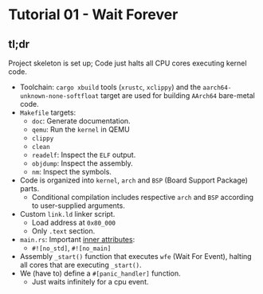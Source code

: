 # Tutorial 01 - Wait Forever

## tl;dr

Project skeleton is set up; Code just halts all CPU cores executing kernel code.

- Toolchain: `cargo xbuild` tools (`xrustc`, `xclippy`) and the
  `aarch64-unknown-none-softfloat` target are used for building `AArch64`
  bare-metal code.
- `Makefile` targets:
    - `doc`: Generate documentation.
    - `qemu`: Run the `kernel` in QEMU
    - `clippy`
    - `clean`
    - `readelf`: Inspect the `ELF` output.
    - `objdump`: Inspect the assembly.
    - `nm`: Inspect the symbols.
- Code is organized into `kernel`, `arch` and `BSP` (Board Support Package)
  parts.
    - Conditional compilation includes respective `arch` and `BSP` according to
      user-supplied arguments.
- Custom `link.ld` linker script.
    - Load address at `0x80_000`
    - Only `.text` section.
- `main.rs`: Important [inner attributes]:
    - `#![no_std]`, `#![no_main]`
- Assembly `_start()` function that executes `wfe` (Wait For Event), halting all
  cores that are executing `_start()`.
- We (have to) define a `#[panic_handler]` function.
    - Just waits infinitely for a cpu event.

[inner attributes]: https://doc.rust-lang.org/reference/attributes.html
